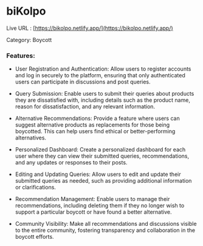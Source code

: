# biKolpo

Live URL : [https://bikolpo.netlify.app/](https://bikolpo.netlify.app/)

Category: Boycott

### Features:

- User Registration and Authentication: Allow users to register accounts and log in securely to the platform, ensuring that only authenticated users can participate in discussions and post queries.

- Query Submission: Enable users to submit their queries about products they are dissatisfied with, including details such as the product name, reason for dissatisfaction, and any relevant information.

- Alternative Recommendations: Provide a feature where users can suggest alternative products as replacements for those being boycotted. This can help users find ethical or better-performing alternatives.

- Personalized Dashboard: Create a personalized dashboard for each user where they can view their submitted queries, recommendations, and any updates or responses to their posts.

- Editing and Updating Queries: Allow users to edit and update their submitted queries as needed, such as providing additional information or clarifications.

- Recommendation Management: Enable users to manage their recommendations, including deleting them if they no longer wish to support a particular boycott or have found a better alternative.

- Community Visibility: Make all recommendations and discussions visible to the entire community, fostering transparency and collaboration in the boycott efforts.
